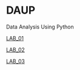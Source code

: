 # DAUP
Data Analysis Using Python

[LAB_01](https://github.com/Tharunchary05/DAUP/blob/main/lab_1_dap.ipynb)

[LAB_02](https://github.com/Tharunchary05/DAUP/blob/main/DAUP_Lab_2.ipynb)

[LAB_03](https://github.com/Tharunchary05/DAUP/blob/main/DAUP_Lab_Activity_3.ipynb)
